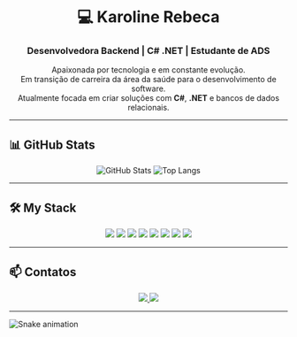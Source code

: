 <h1 align="center">💻 Karoline Rebeca</h1>
<h3 align="center">Desenvolvedora Backend | C# .NET | Estudante de ADS</h3>

<p align="center">
Apaixonada por tecnologia e em constante evolução.<br>
Em transição de carreira da área da saúde para o desenvolvimento de software.<br>
Atualmente focada em criar soluções com <strong>C#</strong>, <strong>.NET</strong> e bancos de dados relacionais.
</p>

---

## 📊 GitHub Stats

<div align="center">
  
![GitHub Stats](https://github-readme-stats.vercel.app/api?username=karolinerebeca&show_icons=true&theme=tokyonight)
![Top Langs](https://github-readme-stats.vercel.app/api/top-langs/?username=karolinerebeca&layout=compact&theme=tokyonight)

</div>

---

## 🛠️ My Stack

<p align="center">
  <img src="https://img.shields.io/badge/C%23-239120?style=for-the-badge&logo=csharp&logoColor=white" />
  <img src="https://img.shields.io/badge/.NET-512BD4?style=for-the-badge&logo=dotnet&logoColor=white" />
  <img src="https://img.shields.io/badge/MySQL-4479A1?style=for-the-badge&logo=mysql&logoColor=white" />
  <img src="https://img.shields.io/badge/HTML5-E34F26?style=for-the-badge&logo=html5&logoColor=white" />
  <img src="https://img.shields.io/badge/CSS3-1572B6?style=for-the-badge&logo=css3&logoColor=white" />
  <img src="https://img.shields.io/badge/Bootstrap-563D7C?style=for-the-badge&logo=bootstrap&logoColor=white" />
  <img src="https://img.shields.io/badge/Git-F05032?style=for-the-badge&logo=git&logoColor=white" />
  <img src="https://img.shields.io/badge/GitHub-181717?style=for-the-badge&logo=github&logoColor=white" />
</p>

---

## 📫 Contatos

<p align="center">
  <a href="https://www.linkedin.com/in/karolinerebeca">
    <img src="https://img.shields.io/badge/LinkedIn-0A66C2?style=for-the-badge&logo=linkedin&logoColor=white"/>
  </a>
  <a href="mailto:karolinerebeca96@gmail.com">
    <img src="https://img.shields.io/badge/Email-D14836?style=for-the-badge&logo=gmail&logoColor=white"/>
  </a>
</p>

---

<!-- Animação estilo snake game -->
![Snake animation](https://github.com/karolinerebeca/karolinerebeca/blob/output/github-contribution-grid-snake.svg)

